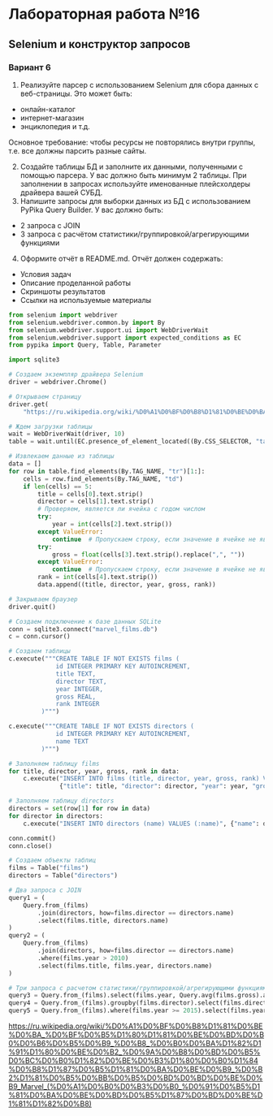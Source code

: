 # Лабораторная работа №16
## Selenium и конструктор запросов
### Вариант 6
1. Реализуйте парсер с использованием Selenium для сбора данных с веб-страницы. Это может быть:
+ онлайн-каталог
+ интернет-магазин
+ энциклопедия и т.д.

Основное требование: чтобы ресурсы не повторялись внутри группы, т.е. все должны парсить разные сайты.

2. Создайте таблицы БД и заполните их данными, полученными с помощью парсера. У вас должно быть минимум 2 таблицы. При заполнении в запросах используйте именованные плейсхолдеры драйвера вашей СУБД.
3. Напишите запросы для выборки данных из БД с использованием PyPika Query Builder. У вас должно быть:
+ 2 запроса с JOIN
+ 3 запроса с расчётом статистики/группировкой/агрегирующими функциями
4. Оформите отчёт в README.md. Отчёт должен содержать:
+ Условия задач
+ Описание проделанной работы
+ Скриншоты результатов
+ Ссылки на используемые материалы



```python
from selenium import webdriver
from selenium.webdriver.common.by import By
from selenium.webdriver.support.ui import WebDriverWait
from selenium.webdriver.support import expected_conditions as EC
from pypika import Query, Table, Parameter

import sqlite3

# Создаем экземпляр драйвера Selenium
driver = webdriver.Chrome()

# Открываем страницу
driver.get(
    "https://ru.wikipedia.org/wiki/%D0%A1%D0%BF%D0%B8%D1%81%D0%BE%D0%BA_%D0%BF%D0%B5%D1%80%D1%81%D0%BE%D0%BD%D0%B0%D0%B6%D0%B5%D0%B9_%D0%B8_%D0%B0%D0%BA%D1%82%D1%91%D1%80%D0%BE%D0%B2_%D0%9A%D0%B8%D0%BD%D0%B5%D0%BC%D0%B0%D1%82%D0%BE%D0%B3%D1%80%D0%B0%D1%84%D0%B8%D1%87%D0%B5%D1%81%D0%BA%D0%BE%D0%B9_%D0%B2%D1%81%D0%B5%D0%BB%D0%B5%D0%BD%D0%BD%D0%BE%D0%B9_Marvel_(%D0%A1%D0%B0%D0%B3%D0%B0_%D0%91%D0%B5%D1%81%D0%BA%D0%BE%D0%BD%D0%B5%D1%87%D0%BD%D0%BE%D1%81%D1%82%D0%B8)")

# Ждем загрузки таблицы
wait = WebDriverWait(driver, 10)
table = wait.until(EC.presence_of_element_located((By.CSS_SELECTOR, "table.wikitable")))

# Извлекаем данные из таблицы
data = []
for row in table.find_elements(By.TAG_NAME, "tr")[1:]:
    cells = row.find_elements(By.TAG_NAME, "td")
    if len(cells) == 5:
        title = cells[0].text.strip()
        director = cells[1].text.strip()
        # Проверяем, является ли ячейка с годом числом
        try:
            year = int(cells[2].text.strip())
        except ValueError:
            continue  # Пропускаем строку, если значение в ячейке не является числом
        try:
            gross = float(cells[3].text.strip().replace(",", ""))
        except ValueError:
            continue  # Пропускаем строку, если значение в ячейке не является числом
        rank = int(cells[4].text.strip())
        data.append((title, director, year, gross, rank))

# Закрываем браузер
driver.quit()

# Создаем подключение к базе данных SQLite
conn = sqlite3.connect("marvel_films.db")
c = conn.cursor()

# Создаем таблицы
c.execute("""CREATE TABLE IF NOT EXISTS films (
             id INTEGER PRIMARY KEY AUTOINCREMENT,
             title TEXT,
             director TEXT,
             year INTEGER,
             gross REAL,
             rank INTEGER
         )""")

c.execute("""CREATE TABLE IF NOT EXISTS directors (
             id INTEGER PRIMARY KEY AUTOINCREMENT,
             name TEXT
         )""")

# Заполняем таблицу films
for title, director, year, gross, rank in data:
    c.execute("INSERT INTO films (title, director, year, gross, rank) VALUES (:title, :director, :year, :gross, :rank)",
              {"title": title, "director": director, "year": year, "gross": gross, "rank": rank})

# Заполняем таблицу directors
directors = set(row[1] for row in data)
for director in directors:
    c.execute("INSERT INTO directors (name) VALUES (:name)", {"name": director})

conn.commit()
conn.close()

# Создаем объекты таблиц
films = Table("films")
directors = Table("directors")

# Два запроса с JOIN
query1 = (
    Query.from_(films)
        .join(directors, how=films.director == directors.name)
        .select(films.title, directors.name)
)
query2 = (
    Query.from_(films)
        .join(directors, how=films.director == directors.name)
        .where(films.year > 2010)
        .select(films.title, films.year, directors.name)
)

# Три запроса с расчетом статистики/группировкой/агрегирующими функциями
query3 = Query.from_(films).select(films.year, Query.avg(films.gross).as_("avg_gross"))
query4 = Query.from_(films).groupby(films.director).select(films.director, Query.count(films.id).as_("num_films"))
query5 = Query.from_(films).where(films.year >= 2015).select(films.year, Query.sum(films.gross).as_("total_gross"))

````

https://ru.wikipedia.org/wiki/%D0%A1%D0%BF%D0%B8%D1%81%D0%BE%D0%BA_%D0%BF%D0%B5%D1%80%D1%81%D0%BE%D0%BD%D0%B0%D0%B6%D0%B5%D0%B9_%D0%B8_%D0%B0%D0%BA%D1%82%D1%91%D1%80%D0%BE%D0%B2_%D0%9A%D0%B8%D0%BD%D0%B5%D0%BC%D0%B0%D1%82%D0%BE%D0%B3%D1%80%D0%B0%D1%84%D0%B8%D1%87%D0%B5%D1%81%D0%BA%D0%BE%D0%B9_%D0%B2%D1%81%D0%B5%D0%BB%D0%B5%D0%BD%D0%BD%D0%BE%D0%B9_Marvel_(%D0%A1%D0%B0%D0%B3%D0%B0_%D0%91%D0%B5%D1%81%D0%BA%D0%BE%D0%BD%D0%B5%D1%87%D0%BD%D0%BE%D1%81%D1%82%D0%B8)